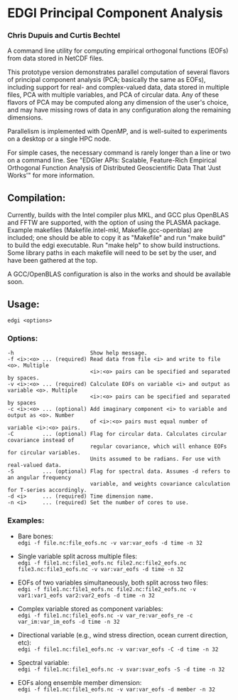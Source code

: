 
# EDGI Principal Component Analysis

### Chris Dupuis and Curtis Bechtel

A command line utility for computing empirical orthogonal
functions (EOFs) from data stored in NetCDF files.

This prototype version demonstrates parallel computation
of several flavors of principal component analysis (PCA;
basically the same as EOFs), including support for real-
and complex-valued data, data stored in multiple files,
PCA with multiple variables, and PCA of circular data.
Any of these flavors of PCA may be computed along any
dimension of the user's choice, and may have missing rows
of data in any configuration along the remaining dimensions.

Parallelism is implemented with OpenMP, and is well-suited
to experiments on a desktop or a single HPC node.

For simple cases, the necessary command is rarely longer
than a line or two on a command line. See "EDGIer APIs:
Scalable, Feature-Rich Empirical Orthogonal Function 
Analysis of Distributed Geoscientific Data That 'Just Works'"
for more information.

## Compilation:

Currently, builds with the Intel compiler plus MKL, and GCC plus OpenBLAS and FFTW are supported, with 
the option of using the PLASMA package. Example makefiles (Makefile.intel-mkl, Makefile.gcc-openblas) 
are included; one should be able to copy it as "Makefile" and run "make build" to build the edgi executable.
Run "make help" to show build instructions. Some library paths in each makefile will need to be set by the user,
and have been gathered at the top.

A GCC/OpenBLAS configuration is also in the works and should be available soon.

## Usage:
    edgi <options>

### Options:
    -h                        Show help message.
    -f <i>:<o> ... (required) Read data from file <i> and write to file <o>. Multiple
                              <i>:<o> pairs can be specified and separated by spaces.
    -v <i>:<o> ... (required) Calculate EOFs on variable <i> and output as variable <o>. Multiple
                              <i>:<o> pairs can be specified and separated by spaces
    -c <i>:<o> ... (optional) Add imaginary component <i> to variable and output as <o>. Number
                              of <i>:<o> pairs must equal number of variable <i>:<o> pairs.
    -C         ... (optional) Flag for circular data. Calculates circular covariance instead of
                              regular covariance, which will enhance EOFs for circular variables.
                              Units assumed to be radians. For use with real-valued data.
    -S         ... (optional) Flag for spectral data. Assumes -d refers to an angular frequency
                              variable, and weights covariance calculation for T-series accordingly. 
    -d <i>     ... (required) Time dimension name.
    -n <i>     ... (required) Set the number of cores to use.
    
### Examples:

* Bare bones:  
    `edgi -f file.nc:file_eofs.nc -v var:var_eofs -d time -n 32`

* Single variable split across multiple files:  
    `edgi -f file1.nc:file1_eofs.nc file2.nc:file2_eofs.nc file3.nc:file3_eofs.nc -v var:var_eofs -d time -n 32`

* EOFs of two variables simultaneously, both split across two files:  
    `edgi -f file1.nc:file1_eofs.nc file2.nc:file2_eofs.nc -v var1:var1_eofs var2:var2_eofs -d time -n 32`

* Complex variable stored as component variables:  
    `edgi -f file1.nc:file1_eofs.nc -v var_re:var_eofs_re -c var_im:var_im_eofs -d time -n 32`

* Directional variable (e.g., wind stress direction, ocean current direction, etc):  
    `edgi -f file1.nc:file1_eofs.nc -v var:var_eofs -C -d time -n 32`

* Spectral variable:  
    `edgi -f file1.nc:file1_eofs.nc -v svar:svar_eofs -S -d time -n 32`

* EOFs along ensemble member dimension:  
    `edgi -f file1.nc:file1_eofs.nc -v var:var_eofs -d member -n 32`
